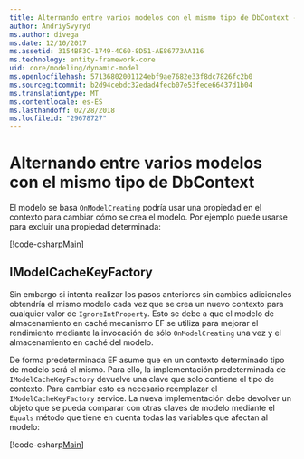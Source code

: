 ```yaml
---
title: Alternando entre varios modelos con el mismo tipo de DbContext - Core EF
author: AndriySvyryd
ms.author: divega
ms.date: 12/10/2017
ms.assetid: 3154BF3C-1749-4C60-8D51-AE86773AA116
ms.technology: entity-framework-core
uid: core/modeling/dynamic-model
ms.openlocfilehash: 57136802001124ebf9ae7682e33f8dc7826fc2b0
ms.sourcegitcommit: b2d94cebdc32edad4fecb07e53fece66437d1b04
ms.translationtype: MT
ms.contentlocale: es-ES
ms.lasthandoff: 02/28/2018
ms.locfileid: "29678727"
---
```

# <a name="alternating-between-multiple-models-with-the-same-dbcontext-type"></a>Alternando entre varios modelos con el mismo tipo de DbContext

El modelo se basa `OnModelCreating` podría usar una propiedad en el contexto para cambiar cómo se crea el modelo. Por ejemplo puede usarse para excluir una propiedad determinada:

[!code-csharp[Main](../../../samples/core/DynamicModel/DynamicContext.cs?name=Class)]

## <a name="imodelcachekeyfactory"></a>IModelCacheKeyFactory
Sin embargo si intenta realizar los pasos anteriores sin cambios adicionales obtendría el mismo modelo cada vez que se crea un nuevo contexto para cualquier valor de `IgnoreIntProperty`. Esto se debe a que el modelo de almacenamiento en caché mecanismo EF se utiliza para mejorar el rendimiento mediante la invocación de sólo `OnModelCreating` una vez y el almacenamiento en caché del modelo.

De forma predeterminada EF asume que en un contexto determinado tipo de modelo será el mismo. Para ello, la implementación predeterminada de `IModelCacheKeyFactory` devuelve una clave que solo contiene el tipo de contexto. Para cambiar esto es necesario reemplazar el `IModelCacheKeyFactory` service. La nueva implementación debe devolver un objeto que se pueda comparar con otras claves de modelo mediante el `Equals` método que tiene en cuenta todas las variables que afectan al modelo:

[!code-csharp[Main](../../../samples/core/DynamicModel/DynamicModelCacheKeyFactory.cs?name=Class)]
